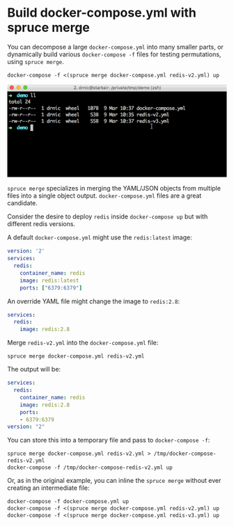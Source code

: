 # Build docker-compose.yml with spruce merge

You can decompose a large `docker-compose.yml` into many smaller parts, or dynamically build various `docker-compose -f` files for testing permutations, using `spruce merge`.

```
docker-compose -f <(spruce merge docker-compose.yml redis-v2.yml) up
```

![docker-compose](spruce-merge-to-build-docker-compose-yml.gif)

`spruce merge` specializes in merging the YAML/JSON objects from multiple files into a single object output. `docker-compose.yml` files are a great candidate.

Consider the desire to deploy `redis` inside `docker-compose up` but with different redis versions.

A default `docker-compose.yml` might use the `redis:latest` image:

```yaml
version: '2'
services:
  redis:
    container_name: redis
    image: redis:latest
    ports: ["6379:6379"]
```

An override YAML file might change the image to `redis:2.8`:

```yaml
services:
  redis:
    image: redis:2.8
```

Merge `redis-v2.yml` into the `docker-compose.yml` file:

```
spruce merge docker-compose.yml redis-v2.yml
```

The output will be:

```yaml
services:
  redis:
    container_name: redis
    image: redis:2.8
    ports:
    - 6379:6379
version: "2"
```

You can store this into a temporary file and pass to `docker-compose -f`:

```
spruce merge docker-compose.yml redis-v2.yml > /tmp/docker-compose-redis-v2.yml
docker-compose -f /tmp/docker-compose-redis-v2.yml up
```

Or, as in the original example, you can inline the `spruce merge` without ever creating an intermediate file:

```
docker-compose -f docker-compose.yml up
docker-compose -f <(spruce merge docker-compose.yml redis-v2.yml) up
docker-compose -f <(spruce merge docker-compose.yml redis-v3.yml) up
```
